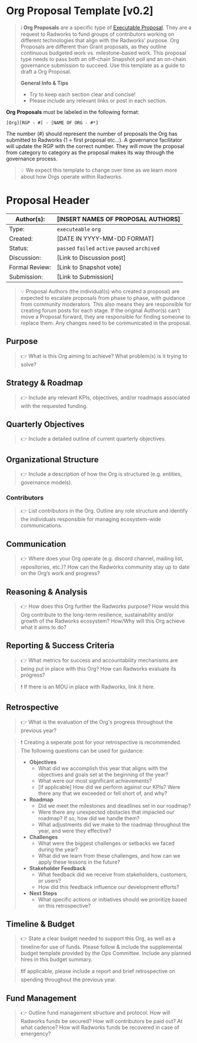 # Org Proposal Template [v0.2]

> ℹ️ **Org Proposals** are a specific type of [Executable Proposal](/executable.md). They are a request to Radworks to fund groups of contributors working on different technologies that align with the Radworks' purpose. Org Proposals are different than Grant proposals, as they outline continuous budgeted work vs. milestone-based work. This proposal type needs to pass both an off-chain Snapshot poll and an on-chain governance submission to succeed. Use this template as a guide to draft a Org Proposal.
> 
> **General Info & Tips**
> - Try to keep each section clear and concise!
> - Please include any relevant links or post in each section.

**Org** **Proposals** must be labeled in the following format:

`[Org][RGP - #] - [NAME OF ORG - #*]`

The number (#) should represent the number of proposals the Org has submitted to Radworks (1 = first proposal etc…). A governance facilitator will update the RGP with the correct number. They will move the proposal from category to category as the proposal makes its way through the governance process.


>💡 We expect this template to change over time as we learn more about how Orgs operate within Radworks.

# Proposal Header

| Author(s): | [INSERT NAMES OF PROPOSAL AUTHORS] |
| --- | --- |
| Type: | `executeable` `org` |
| Created: | [DATE IN YYYY-MM-DD FORMAT] |
| Status: | `passed` `failed` `active` `paused` `archived` |
| Discussion: | [Link to Discussion post] |
| Formal Review: | [Link to Snapshot vote] |
| Submission: | [Link to Submission]  |


> 💡 Proposal Authors (the individual(s) who created a proposal) are expected to escalate proposals from phase to phase, with guidance from community moderators. This also means they are responsible for creating forum posts for each stage. If the original Author(s) can’t move a Proposal forward, they are responsible for finding someone to replace them. Any changes need to be communicated in the proposal.

## **Purpose**
> 👉 What is this Org aiming to achieve? What problem(s) is it trying to solve?

## Strategy & Roadmap
> 👉 Include any relevant KPIs, objectives, and/or roadmaps associated with the requested funding.

## Quarterly Objectives
> 👉 Include a detailed outline of current quarterly objectives.

## Organizational Structure
> 👉 Include a description of how the Org is structured (e.g. entities, governance models).

### Contributors

> 👉 List contributors in the Org. Outline any role structure and identify the individuals responsible for managing ecosystem-wide communications.

## Communication

> 👉 Where does your Org operate (e.g. discord channel, mailing list, repositories, etc.)? How can the Radworks community stay up to date on the Org’s work and progress?

## ****Reasoning & Analysis****

>👉 How does this Org further the Radworks purpose? How would this Org contribute to the long-term resilience, sustainability and/or growth of the Radworks ecosystem? How/Why will this Org achieve what it aims to do? 

## **Reporting & Success Criteria**
>👉 What metrics for success and accountability mechanisms are being put in place with this Org? How can Radworks evaluate its progress? 

> ❗️ If there is an MOU in place with Radworks, link it here. 

## Retrospective
>👉 What is the evaluation of the Org's progress throughout the previous year?

> ❗️ Creating a seperate post for your retrospective is recommended. The following questions can be used for guidance:
> * **Objectives**
>   * What did we accomplish this year that aligns with the objectives and goals set at the beginning of the year?
>   * What were our most significant achievements?
>   * [if applicable] How did we perform against our KPIs? Were there any that we exceeded or fell short of, and why?
> * **Roadmap** 
>   * Did we meet the milestones and deadlines set in our roadmap? 
>   * Were there any unexpected obstacles that impacted our roadmap? If so, how did we handle them?
>   * What adjustments did we make to the roadmap throughout the year, and were they effective?
> * **Challenges**
>   * What were the biggest challenges or setbacks we faced during the year?
>   * What did we learn from these challenges, and how can we apply these lessons in the future?
> * **Stakeholder Feedback**
>   * What feedback did we receive from stakeholders, customers, or users?
>   * How did this feedback influence our development efforts?
> * **Next Steps**
>   *  What specific actions or initiatives should we prioritize based on this retrospective?


## Timeline & Budget
>👉 State a clear budget needed to support this Org, as well as a timeline for use of funds. Please follow & include the supplemental budget template provided by the Ops Committee. Include any planned hires in this budget summary.

>❗️If applicable, please include a report and brief retrospective on spending throughout the previous year.

## Fund Management
>👉 Outline fund management structure and protocol. How will Radworks funds be secured? How will contributors be paid out? At what cadence? How will Radworks funds be recovered in case of emergency?
